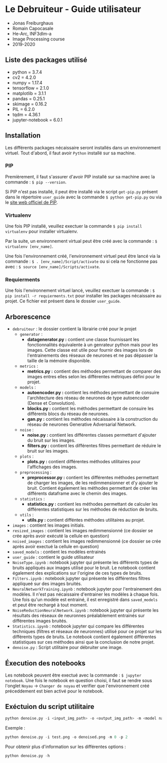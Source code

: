 # Le Debruiteur - Guide utilisateur
* Jonas Freiburghaus
* Romain Capocasale
* He-Arc, INF3dlm-a
* Image Processing course
* 2019-2020

## Liste des packages utilisé
* python = 3.7.4
* cv2 = 4.2.0
* numpy = 1.17.4
* tensorflow = 2.1.0
* matplotlib = 3.1.1
* pandas = 0.25.1
* skimage = 0.16.2
* PIL = 6.2.0
* tqdm = 4.36.1
* jupyter-notebook = 6.0.1

## Installation
Les différents packages nécaissaire seront installés dans un environnement virtuel. Tout d'abord, il faut avoir ``Python`` installé sur sa machine.

### PIP
Premièrement, il faut s'assurer d'avoir PIP installé sur sa machine avec la commande : ```$ pip --version```.

Si PIP n'est pas installé, il peut être installé via le script ``get-pip.py`` présent dans le répertoire ``user_guide`` avec la commande ```$ python get-pip.py``` ou via le [site web officiel de PIP](https://pip.pypa.io/en/stable/installing/).

### Virtualenv
Une fois PIP installé, veuillez exectuer la commande ```$ pip install virtualenv``` pour installer virtualenv.

Par la suite, un environnement virtual peut être créé avec la commande : ```$ virtualenv [env_name]```.

Une fois l'environnement créé, l'environnement virtuel peut être lancé via la commande : ```$ . [env_name]/Script/activate``` ou si cela ne fonctionne pas avec : ```$ source [env_name]/Scripts/activate```.

### Requierments
Une fois l'environnement virtuel lancé, veuillez exectuer la commande : ```$ pip install -r requierments.txt``` pour installer les packages nécaissaire au projet. Ce fichier est présent dans le dossier ``user_guide``.

## Arborescence
* ``debruiteur`` : le dossier contient la librairie créé pour le projet
  * ``generator`` :
    * **datagenerator.py :** contient une classe fournissant les fonctionnalités équivalente à un genrateur python mais pour les images. Cette classe est utile pour fournir des images lors de l'entrainements des réseaux de neurones et ne pas dépasser la taille de la mémoire disponible.  
  * ``metrics`` :
    * **metrics.py :** contient des méthodes permettant de comparer des images entres elles selon les différentes métriques défini pour le projet.
  * ``models`` :
    * **autoencoder.py :** contient les méthodes permettant de consuire l'architecture des réseau de neurones de type autoencoder (Dense et Convolution).
    * **blocks.py :** contient les méthodes permettant de consuire les différents blocs du réseau de neurones.
    * **gan.py :** contient les méthodes nécaissaire à la construction du réseau de neurones Generative Adversarial Network.
  * ``noise`` :
    * **noise.py :** contient les différentes classes permettant d'ajouter du bruit sur les images.
    * **filters.py :** contient les différentes filtres permettant de réduire le bruit sur les images.
  * ``plots`` :
    * **plots.py :** contient différentes méthodes utilitaires pour l'affichages des images.
  * ``preprocessing`` :
    * **preprocessor.py :** contient les différentes méthodes permettant de charger les images, de les redimmensionner et d'y ajouter le bruit. Contient également les méthodes permettant de créer les différents dataframe avec le chemin des images.
  * ``statistics`` :
    * **statistics.py :** contient les méthodes permettant de calculer les différentes statistiques sur les méthodes de réduction de bruits.
  * ``utils`` :
    * **utils.py :** contient difféntes méthodes utilitaires au projet.
* ``images`` : contient les images initials.
* ``resized_images`` : contient les images redimmensionné (ce dossier se crée après avoir exécuté la cellule en question)
* ``noised_images`` : contient les images redimmensionné (ce dossier se crée après avoir exectué la cellule en question)
* ``saved_models`` : contient les modèles entrainés
* ``user_guide`` : contient le guide utilisateur
* ``NoiseType.ipynb`` : notebook jupyter qui présente les différents types de bruits appliqués aux images utilisé pour le bruit. Le notebook contient également des explications sur l'origine de ces types de bruits.
* ``Filters.ipynb`` : notebook jupyter qui présente les différentes filtres appliqueé sur des images bruités.
* ``NeuralNetworkTraining.ipynb`` : notebook jupyter pour l'entrainement des modèles. Il n'est pas nécaissaire d'entrainer les modèles à chaque fois. Une fois qu'un modèle est entrainé, il est enregistré dans ``saved_models`` et peut être rechargé à tout moment.
* ``NoiseReductionNeuralNetwork.ipynb`` : notebook jupyter qui présente les résultats des réseaux de neuronnes préalablement entrainés sur différentes images bruités.
* ``Statistics.ipynb`` : notebook jupyter qui compare les différentes techniques (filtres et réseaux de neuronnes) utilisé pour ce projet sur les différents types de bruits. Le notebook contient également différentes statistiques sur ces méthodes ainsi que la conclusion de notre projet.
* ``denoise.py`` : Script utilitaire pour débruiter une image.

## Éxecution des notebooks
Les notebook peuvent être exectué avec la commande : ```$ jupyter notebook```. Une fois le notebook en question choisi, il faut se rendre sous l'onglet ``Noyau`` -> ``Changer de noyau`` et verifier que l'environnement créé préceddement est bien activé pour le notebook.

## Exéctuion du script utilitaire

```py
python denoise.py -i <input_img_path> -o <output_img_path> -m <model name> -p <post processing filter>
```

Exemple :

```py
python denoise.py -i test.png -o denoised.png -m 0 -p 2
```

Pour obtenir plus d'information sur les différentes options :

```py
python denoise.py -h
```